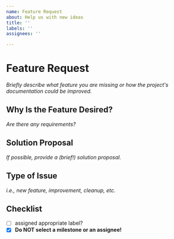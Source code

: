 ```yaml
---
name: Feature Request
about: Help us with new ideas
title: ''
labels: ''
assignees: ''

---
```


# Feature Request

_Briefly describe what feature you are missing or how the project's documentation could be improved._

## Why Is the Feature Desired?
_Are there any requirements?_

## Solution Proposal
_If possible, provide a (brief!) solution proposal._

## Type of Issue
_i.e., new feature, improvement, cleanup, etc._

## Checklist

- [ ] assigned appropriate label?
- [x] **Do NOT select a milestone or an assignee!**
